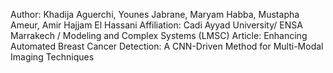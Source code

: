  Author: Khadija Aguerchi, Younes Jabrane, Maryam Habba, Mustapha Ameur, Amir Hajjam El Hassani
Affiliation: Cadi Ayyad University/ ENSA Marrakech / Modeling and Complex Systems (LMSC)
Article: Enhancing Automated Breast Cancer Detection: A CNN-Driven Method for Multi-Modal Imaging Techniques
